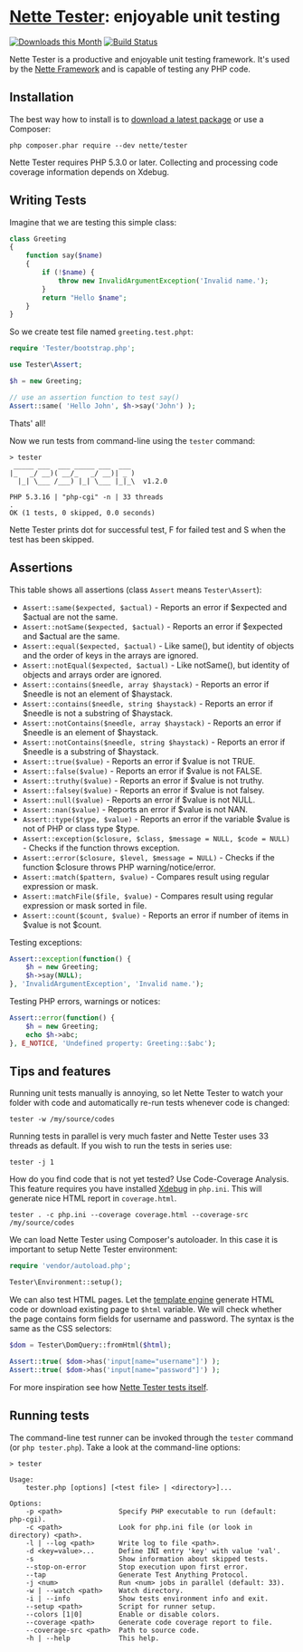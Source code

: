 [Nette Tester](http://tester.nette.org): enjoyable unit testing
===============================================================

[![Downloads this Month](https://img.shields.io/packagist/dm/nette/tester.svg)](https://packagist.org/packages/nette/tester)
[![Build Status](https://travis-ci.org/nette/tester.svg?branch=master)](https://travis-ci.org/nette/tester)

Nette Tester is a productive and enjoyable unit testing framework. It's used by
the [Nette Framework](http://nette.org) and is capable of testing any PHP code.


Installation
------------

The best way how to install is to [download a latest package](https://github.com/nette/tester/releases)
or use a Composer:

```
php composer.phar require --dev nette/tester
```

Nette Tester requires PHP 5.3.0 or later. Collecting and processing
code coverage information depends on Xdebug.


Writing Tests
-------------

Imagine that we are testing this simple class:

```php
class Greeting
{
	function say($name)
	{
		if (!$name) {
			throw new InvalidArgumentException('Invalid name.');
		}
		return "Hello $name";
	}
}
```

So we create test file named `greeting.test.phpt`:

```php
require 'Tester/bootstrap.php';

use Tester\Assert;

$h = new Greeting;

// use an assertion function to test say()
Assert::same( 'Hello John', $h->say('John') );
```

Thats' all!

Now we run tests from command-line using the `tester` command:

```
> tester
 _____ ___  ___ _____ ___  ___
|_   _/ __)( __/_   _/ __)| _ )
  |_| \___ /___) |_| \___ |_|_\  v1.2.0

PHP 5.3.16 | "php-cgi" -n | 33 threads
.
OK (1 tests, 0 skipped, 0.0 seconds)
```

Nette Tester prints dot for successful test, F for failed test
and S when the test has been skipped.

Assertions
----------

This table shows all assertions (class `Assert` means `Tester\Assert`):

- `Assert::same($expected, $actual)` - Reports an error if $expected and $actual are not the same.
- `Assert::notSame($expected, $actual)` - Reports an error if $expected and $actual are the same.
- `Assert::equal($expected, $actual)` - Like same(), but identity of objects and the order of keys in the arrays are ignored.
- `Assert::notEqual($expected, $actual)` - Like notSame(), but identity of objects and arrays order are ignored.
- `Assert::contains($needle, array $haystack)` - Reports an error if $needle is not an element of $haystack.
- `Assert::contains($needle, string $haystack)` - Reports an error if $needle is not a substring of $haystack.
- `Assert::notContains($needle, array $haystack)` - Reports an error if $needle is an element of $haystack.
- `Assert::notContains($needle, string $haystack)` - Reports an error if $needle is a substring of $haystack.
- `Assert::true($value)` - Reports an error if $value is not TRUE.
- `Assert::false($value)` - Reports an error if $value is not FALSE.
- `Assert::truthy($value)` - Reports an error if $value is not truthy.
- `Assert::falsey($value)` - Reports an error if $value is not falsey.
- `Assert::null($value)` - Reports an error if $value is not NULL.
- `Assert::nan($value)` - Reports an error if $value is not NAN.
- `Assert::type($type, $value)` -  Reports an error if the variable $value is not of PHP or class type $type.
- `Assert::exception($closure, $class, $message = NULL, $code = NULL)` -  Checks if the function throws exception.
- `Assert::error($closure, $level, $message = NULL)` -  Checks if the function $closure throws PHP warning/notice/error.
- `Assert::match($pattern, $value)` - Compares result using regular expression or mask.
- `Assert::matchFile($file, $value)` - Compares result using regular expression or mask sorted in file.
- `Assert::count($count, $value)` - Reports an error if number of items in $value is not $count.

Testing exceptions:

```php
Assert::exception(function() {
	$h = new Greeting;
	$h->say(NULL);
}, 'InvalidArgumentException', 'Invalid name.');
```

Testing PHP errors, warnings or notices:


```php
Assert::error(function() {
	$h = new Greeting;
	echo $h->abc;
}, E_NOTICE, 'Undefined property: Greeting::$abc');
```

Tips and features
-----------------

Running unit tests manually is annoying, so let Nette Tester to watch your folder
with code and automatically re-run tests whenever code is changed:

```
tester -w /my/source/codes
```

Running tests in parallel is very much faster and Nette Tester uses 33 threads as default.
If you wish to run the tests in series use:

```
tester -j 1
```

How do you find code that is not yet tested? Use Code-Coverage Analysis. This feature
requires you have installed [Xdebug](http://xdebug.org/) in `php.ini`. This will
generate nice HTML report in `coverage.html`.

```
tester . -c php.ini --coverage coverage.html --coverage-src /my/source/codes
```

We can load Nette Tester using Composer's autoloader. In this case
it is important to setup Nette Tester environment:

```php
require 'vendor/autoload.php';

Tester\Environment::setup();
```

We can also test HTML pages. Let the [template engine](http://latte.nette.org) generate
HTML code or download existing page to `$html` variable. We will check whether
the page contains form fields for username and password. The syntax is the
same as the CSS selectors:

```php
$dom = Tester\DomQuery::fromHtml($html);

Assert::true( $dom->has('input[name="username"]') );
Assert::true( $dom->has('input[name="password"]') );
```

For more inspiration see how [Nette Tester tests itself](https://github.com/nette/tester/tree/master/tests).


Running tests
-------------

The command-line test runner can be invoked through the `tester` command (or `php tester.php`). Take a look
at the command-line options:

```
> tester

Usage:
    tester.php [options] [<test file> | <directory>]...

Options:
    -p <path>              Specify PHP executable to run (default: php-cgi).
    -c <path>              Look for php.ini file (or look in directory) <path>.
    -l | --log <path>      Write log to file <path>.
    -d <key=value>...      Define INI entry 'key' with value 'val'.
    -s                     Show information about skipped tests.
    --stop-on-error        Stop execution upon first error.
    --tap                  Generate Test Anything Protocol.
    -j <num>               Run <num> jobs in parallel (default: 33).
    -w | --watch <path>    Watch directory.
    -i | --info            Show tests environment info and exit.
    --setup <path>         Script for runner setup.
    --colors [1|0]         Enable or disable colors.
    --coverage <path>      Generate code coverage report to file.
    --coverage-src <path>  Path to source code.
    -h | --help            This help.
```
